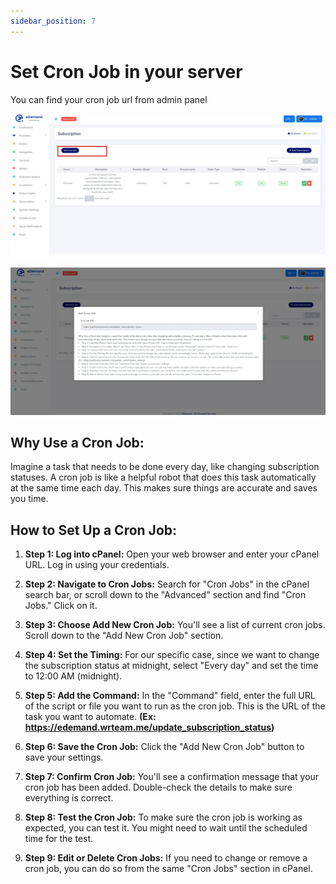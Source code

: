 ```yaml
---
sidebar_position: 7
---
```


# Set Cron Job in your server

You can find your cron job url from admin panel

![Cron Job URL 1](../../static/img/adminPanel/cron_jon1.webp)

![Cron Job URL 2](../../static/img/adminPanel/cron_job2.webp)

## Why Use a Cron Job:
Imagine a task that needs to be done every day, like changing subscription statuses. A cron job is like a helpful robot that does this task automatically at the same time each day. This makes sure things are accurate and saves you time.

## How to Set Up a Cron Job:

1. **Step 1: Log into cPanel:**
   Open your web browser and enter your cPanel URL. Log in using your credentials.

2. **Step 2: Navigate to Cron Jobs:**
   Search for "Cron Jobs" in the cPanel search bar, or scroll down to the "Advanced" section and find "Cron Jobs." Click on it.

3. **Step 3: Choose Add New Cron Job:**
   You'll see a list of current cron jobs. Scroll down to the "Add New Cron Job" section.

4. **Step 4: Set the Timing:**
   For our specific case, since we want to change the subscription status at midnight, select "Every day" and set the time to 12:00 AM (midnight).

5. **Step 5: Add the Command:**
   In the "Command" field, enter the full URL of the script or file you want to run as the cron job. This is the URL of the task you want to automate. **(Ex: https://edemand.wrteam.me/update_subscription_status)**

6. **Step 6: Save the Cron Job:**
   Click the "Add New Cron Job" button to save your settings.

7. **Step 7: Confirm Cron Job:**
   You'll see a confirmation message that your cron job has been added. Double-check the details to make sure everything is correct.

8. **Step 8: Test the Cron Job:**
   To make sure the cron job is working as expected, you can test it. You might need to wait until the scheduled time for the test.

9. **Step 9: Edit or Delete Cron Jobs:**
   If you need to change or remove a cron job, you can do so from the same "Cron Jobs" section in cPanel.
